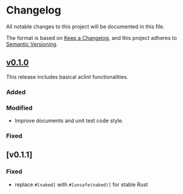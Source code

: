 # Changelog

All notable changes to this project will be documented in this file.

The format is based on [Keep a Changelog](https://keepachangelog.com/en/1.1.0/), and this project adheres
to [Semantic Versioning](https://semver.org/spec/v2.0.0.html).

## [v0.1.0]

This release includes basical aclint functionalities.

### Added

### Modified

- Improve documents and unit test code style.

### Fixed

## [v0.1.1]

### Fixed

- replace `#[naked]` with `#[unsafe(naked)]` for stable Rust

[v0.1.0]: https://github.com/rustsbi/aclint/releases/tag/v0.1.0

